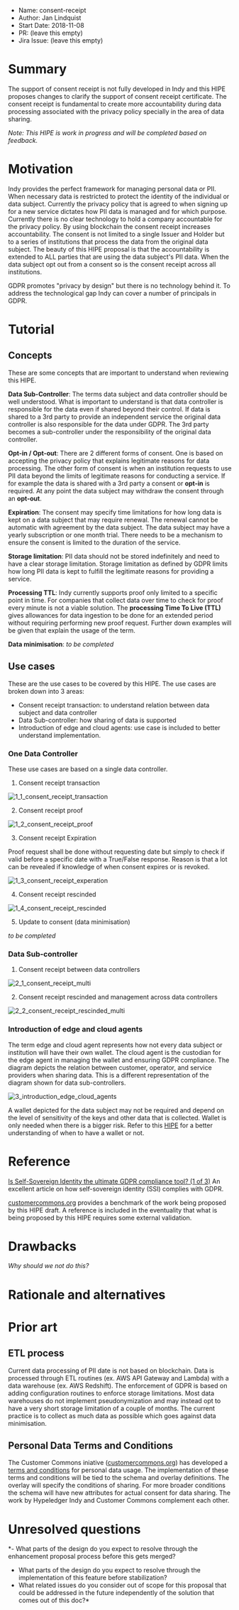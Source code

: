 - Name: consent-receipt
- Author: Jan Lindquist
- Start Date: 2018-11-08
- PR: (leave this empty)
- Jira Issue: (leave this empty)

# Summary
[summary]: #summary

The support of consent receipt is not fully developed in Indy and this HIPE proposes changes to clarify the support of consent receipt certificate. The consent receipt is fundamental to create more accountability during data processing associated with the privacy policy specially in the area of data sharing.

*Note:
This HIPE is work in progress and will be completed based on feedback.*

# Motivation
[motivation]: #motivation

Indy provides the perfect framework for managing personal data or PII. When necessary data is restricted to protect the identity of the individual or data subject. Currently the privacy policy that is agreed to when signing up for a new service dictates how PII data is managed and for which purpose. Currently there is no clear technology to hold a company accountable for the privacy policy. By using blockchain the consent receipt increases accountability. The consent is not limited to a single Issuer and Holder but to a series of institutions that process the data from the original data subject. The beauty of this HIPE proposal is that the accountability is extended to ALL parties that are using the data subject's PII data. When the data subject opt out from a consent so is the consent receipt across all institutions.

GDPR promotes "privacy by design" but there is no technology behind it. To address the technological gap Indy can cover a number of principals in GDPR.

# Tutorial
[tutorial]: #tutorial

## Concepts

These are some concepts that are important to understand when reviewing this HIPE.

**Data Sub-Controller**: The terms data subject and data controller should be well understood. What is important to understand is that data controller is responsible for the data even if shared beyond their control. If data is shared to a 3rd party to provide an independent service the original data controller is also responsible for the data under GDPR. The 3rd party becomes a sub-controller under the responsibility of the original data controller.

**Opt-in / Opt-out**: There are 2 different forms of consent. One is based on accepting the privacy policy that explains legitimate reasons for data processing. The other form of consent is when an institution requests to use PII data beyond the limits of legitimate reasons for conducting a service. If for example the data is shared with a 3rd party a consent or **opt-in** is required. At any point the data subject may withdraw the consent through an **opt-out**.

**Expiration**: The consent may specify time limitations for how long data is kept on a data subject that may require renewal. The renewal cannot be automatic with agreement by the data subject. The data subject may have a yearly subscription or one month trial. There needs to be a mechanism to ensure the consent is limited to the duration of the service.

**Storage limitation**: PII data should not be stored indefinitely and need to have a clear storage limitation. Storage limitation as defined by GDPR limits how long PII data is kept to fulfill the legitimate reasons for providing a service.

**Processing TTL**: Indy currently supports proof only limited to a specific point in time. For companies that collect data over time to check for proof every minute is not a viable solution. The **processing Time To Live (TTL)** gives allowances for data ingestion to be done for an extended period without requiring performing new proof request. Further down examples will be given that explain the usage of the term.

**Data minimisation**:
*to be completed*

## Use cases

These are the use cases to be covered by this HIPE. The use cases are broken down into 3 areas:
* Consent receipt transaction: to understand relation between data subject and data controller
* Data Sub-controller: how sharing of data is supported
* Introduction of edge and cloud agents: use case is included to better understand implementation.

### One Data Controller

These use cases are based on a single data controller.

1. Consent receipt transaction

![1_1_consent_receipt_transaction](./1_1_consent_receipt_transaction.png)

2. Consent receipt proof

![1_2_consent_receipt_proof](./1_2_consent_receipt_proof.png)

3. Consent receipt Expiration

Proof request shall be done without requesting date but simply to check if valid before a specific date with a True/False response. Reason is that a lot can be revealed if knowledge of when consent expires or is revoked.

![1_3_consent_receipt_experation](./1_3_consent_receipt_experation.png)

4. Consent receipt rescinded

![1_4_consent_receipt_rescinded](./1_4_consent_receipt_rescinded.png)

5. Update to consent (data minimisation)

*to be completed*

### Data Sub-controller

1. Consent receipt between data controllers

![2_1_consent_receipt_multi](./2_1_consent_receipt_multi.png)

2. Consent receipt rescinded and management across data controllers

![2_2_consent_receipt_rescinded_multi](./2_2_consent_receipt_rescinded_multi.png)

### Introduction of edge and cloud agents

The term edge and cloud agent represents how not every data subject or institution will have their own wallet. The cloud agent is the custodian for the edge agent in managing the wallet and ensuring GDPR compliance. The diagram depicts the relation between customer, operator, and service providers when sharing data. This is a different representation of the diagram shown for data sub-controllers.

![3_introduction_edge_cloud_agents](./3_introduction_edge_cloud_agents.png)

A wallet depicted for the data subject may not be required and depend on the level of sensitivity of the keys and other data that is collected. Wallet is only needed when there is a bigger risk. Refer to this [HIPE](https://github.com/hyperledger/indy-hipe/blob/master/text/0013-wallets/README.md) for a better understanding of when to have a wallet or not.

# Reference
[reference]: #reference

[Is Self-Sovereign Identity the ultimate GDPR compliance tool? (1 of 3)](https://medium.com/evernym/is-self-sovereign-identity-ssi-the-ultimate-gdpr-compliance-tool-9d8110752f89)
An excellent article on how self-sovereign identity (SSI) complies with GDPR.

[customercommons.org](http://customercommons.org/) provides a benchmark of the work being proposed by this HIPE draft. A reference is included in the eventuality that what is being proposed by this HIPE requires some external validation.


# Drawbacks
[drawbacks]: #drawbacks

*Why should we not do this?*

# Rationale and alternatives
[alternatives]: #alternatives


# Prior art
[prior-art]: #prior-art

## ETL process
Current data processing of PII date is not based on blockchain. Data is processed through ETL routines (ex. AWS API Gateway and Lambda) with a data warehouse (ex. AWS Redshift). The enforcement of GDPR is based on adding configuration routines to enforce storage limitations. Most data warehouses do not implement pseudonymization and may instead opt to have a very short storage limitation of a couple of months. The current practice is to collect as much data as possible which goes against data minimisation.

## Personal Data Terms and Conditions
The Customer Commons iniative ([customercommons.org](customerocmmons.org)) has developed a [terms and conditions](https://docs.google.com/document/d/1Wf7kaXRn85pSEy8kKiX7GsVmZ295x_HbX5M0Ddu7D1s/edit) for personal data usage. The implementation of these terms and conditions will be tied to the schema and overlay definitions. The overlay will specify the conditions of sharing. For more broader conditions the schema will have new attributes for actual consent for data sharing. The work by Hypeledger Indy and Customer Commons complement each other.

# Unresolved questions
[unresolved]: #unresolved-questions

*- What parts of the design do you expect to resolve through the
enhancement proposal process before this gets merged?
- What parts of the design do you expect to resolve through the
implementation of this feature before stabilization?
- What related issues do you consider out of scope for this
proposal that could be addressed in the future independently of the
solution that comes out of this doc?*
